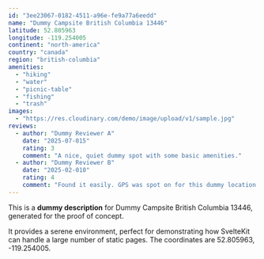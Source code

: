 ```yaml
---
id: "3ee23067-0182-4511-a96e-fe9a77a6eedd"
name: "Dummy Campsite British Columbia 13446"
latitude: 52.805963
longitude: -119.254005
continent: "north-america"
country: "canada"
region: "british-columbia"
amenities:
  - "hiking"
  - "water"
  - "picnic-table"
  - "fishing"
  - "trash"
images:
  - "https://res.cloudinary.com/demo/image/upload/v1/sample.jpg"
reviews:
  - author: "Dummy Reviewer A"
    date: "2025-07-015"
    rating: 3
    comment: "A nice, quiet dummy spot with some basic amenities."
  - author: "Dummy Reviewer B"
    date: "2025-02-010"
    rating: 4
    comment: "Found it easily. GPS was spot on for this dummy location."
---
```


This is a **dummy description** for Dummy Campsite British Columbia 13446, generated for the proof of concept.

It provides a serene environment, perfect for demonstrating how SvelteKit can handle a large number of static pages. The coordinates are 52.805963, -119.254005.
